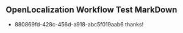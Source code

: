 ## OpenLocalization Workflow Test MarkDown
* 880869fd-428c-456d-a918-abc5f019aab6 thanks!

<!--HONumber=Jul16_HO4-->


